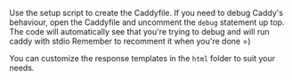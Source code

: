 Use the setup script to create the Caddyfile. If you need to debug Caddy's behaviour, open the Caddyfile and uncomment the `debug` statement up top. The code will automatically see that you're trying to debug and will run caddy with stdio Remember to recomment it when you're done =)

You can customize the response templates in the `html` folder to suit your needs.
